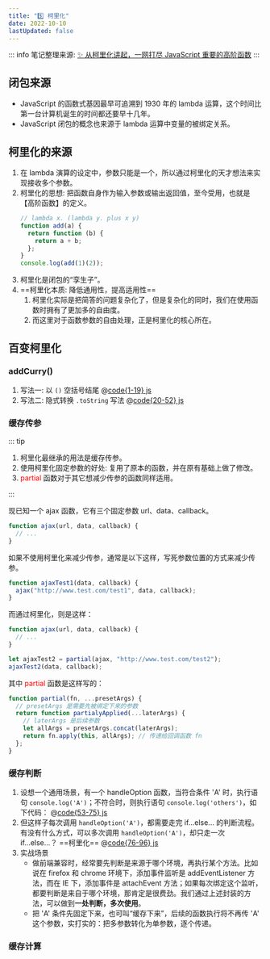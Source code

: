```yaml
---
title: "5️⃣ 柯里化"
date: 2022-10-10
lastUpdated: false
---
```


::: info
笔记整理来源: [✨ 从柯里化讲起，一网打尽 JavaScript 重要的高阶函数](https://juejin.cn/post/7147454421822078984)
:::

## 闭包来源

- JavaScript 的函数式基因最早可追溯到 1930 年的 lambda 运算，这个时间比第一台计算机诞生的时间都还要早十几年。
- JavaScript 闭包的概念也来源于 lambda 运算中变量的被绑定关系。

## 柯里化的来源

1. 在 lambda 演算的设定中，参数只能是一个，所以通过柯里化的天才想法来实现接收多个参数。
2. 柯里化的思想: 把函数自身作为输入参数或输出返回值，至今受用，也就是【高阶函数】的定义。
   ```js
   // lambda x. (lambda y. plus x y)
   function add(a) {
     return function (b) {
       return a + b;
     };
   }
   console.log(add(1)(2));
   ```
3. 柯里化是闭包的“孪生子”。
4. ==柯里化本质: 降低通用性，提高适用性==
   1. 柯里化实际是把简答的问题复杂化了，但是复杂化的同时，我们在使用函数时拥有了更加多的自由度。
   2. 而这里对于函数参数的自由处理，正是柯里化的核心所在。

## 百变柯里化

### addCurry()

1. 写法一: 以 `()` 空括号结尾
   @[code{1-19} js](./05.柯里化.js)
2. 写法二: 隐式转换 `.toString` 写法
   @[code{20-52} js](./05.柯里化.js)

### 缓存传参

::: tip

1. 柯里化最继承的用法是缓存传参。
2. 使用柯里化固定参数的好处: 复用了原本的函数，并在原有基础上做了修改。
3. <span style="color: #f00">partial</span> 函数对于其它想减少传参的函数同样适用。

:::

现已知一个 ajax 函数，它有三个固定参数 url、data、callback。

```js
function ajax(url, data, callback) {
  // ...
}
```

如果不使用柯里化来减少传参，通常是以下这样，写死参数位置的方式来减少传参。

```js
function ajaxTest1(data, callback) {
  ajax("http://www.test.com/test1", data, callback);
}
```

而通过柯里化，则是这样：

```js
function ajax(url, data, callback) {
  // ...
}

let ajaxTest2 = partial(ajax, "http://www.test.com/test2");
ajaxTest2(data, callback);
```

其中 <span style="color: #f00">partial</span> 函数是这样写的：

```js
function partial(fn, ...presetArgs) {
  // presetArgs 是需要先被绑定下来的参数
  return function partialyApplied(...laterArgs) {
    // laterArgs 是后续参数
    let allArgs = presetArgs.concat(laterArgs);
    return fn.apply(this, allArgs); // 传递给回调函数 fn
  };
}
```

### 缓存判断

1. 设想一个通用场景，有一个 handleOption 函数，当符合条件 'A' 时，执行语句 `console.log('A')`；不符合时，则执行语句 `console.log('others')`，如下代码：
   @[code{53-75} js](./05.柯里化.js)
2. 但这样子每次调用 `handleOption('A')`，都需要走完 if...else... 的判断流程。有没有什么方式，可以多次调用 `handleOption('A')`，却只走一次 if...else...？
   ==柯里化==
   @[code{76-96} js](./05.柯里化.js)
3. 实战场景
   - 做前端兼容时，经常要先判断是来源于哪个环境，再执行某个方法。比如说在 firefox 和 chrome 环境下，添加事件监听是 addEventListener 方法，而在 IE 下，添加事件是 attachEvent 方法；如果每次绑定这个监听，都要判断是来自于哪个环境，那肯定是很费劲。我们通过上述封装的方法，可以做到**一处判断，多次使用**。
   - 把 'A' 条件先固定下来，也可叫“缓存下来”，后续的函数执行将不再传 'A' 这个参数，实打实的：把多参数转化为单参数，逐个传递。

### 缓存计算
